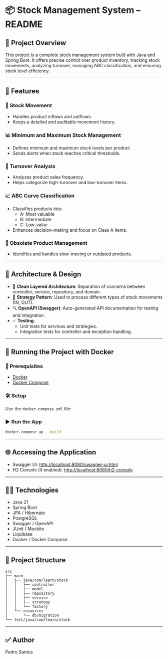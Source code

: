 # 📦 Stock Management System – README

## 🧾 Project Overview

This project is a complete stock management system built with Java and Spring Boot. It offers precise control over product inventory, tracking stock movements, analyzing turnover, managing ABC classification, and ensuring stock level efficiency.

---

## 🚀 Features

### 🔄 Stock Movement
- Handles product inflows and outflows.
- Keeps a detailed and auditable movement history.

### 📊 Minimum and Maximum Stock Management
- Defines minimum and maximum stock levels per product.
- Sends alerts when stock reaches critical thresholds.

### 🔁 Turnover Analysis
- Analyzes product sales frequency.
- Helps categorize high-turnover and low-turnover items.

### 📈 ABC Curve Classification
- Classifies products into:
  - A: Most valuable
  - B: Intermediate
  - C: Low-value
- Enhances decision-making and focus on Class A items.

### 🛑 Obsolete Product Management
- Identifies and handles slow-moving or outdated products.

---

## 🧠 Architecture & Design

- 📐 **Clean Layered Architecture**: Separation of concerns between controller, service, repository, and domain.
- 🔌 **Strategy Pattern**: Used to process different types of stock movements (IN, OUT).
- 🔍 **OpenAPI (Swagger)**: Auto-generated API documentation for testing and integration.
- ✅ **Testing**:
  - Unit tests for services and strategies.
  - Integration tests for controller and exception handling.

---

## 🧪 Running the Project with Docker

### 🐳 Prerequisites
- [Docker](https://www.docker.com/)
- [Docker Compose](https://docs.docker.com/compose/)

### 🛠️ Setup
Use the `docker-compose.yml` file:

### ▶️ Run the App
```bash
docker-compose up --build
```

---

## 🌐 Accessing the Application

- Swagger UI: [http://localhost:8080/swagger-ui.html](http://localhost:8080/swagger-ui.html)
- H2 Console (if enabled): [http://localhost:8080/h2-console](http://localhost:8080/h2-console)

---

## 👨‍💻 Technologies
- Java 21
- Spring Boot
- JPA / Hibernate
- PostgreSQL
- Swagger / OpenAPI
- JUnit / Mockito
- Liquibase
- Docker / Docker Compose

---

## 📂 Project Structure
```
src
├── main
│   ├── java/com/learn/stock
│   │   ├── controller
│   │   ├── model
│   │   ├── repository
│   │   ├── service
│   │   ├── strategy
│   │   └── factory
│   └── resources
│       └── db/migration
└── test/java/com/learn/stock
```

---

## ✅ Author
Pedro Santos
